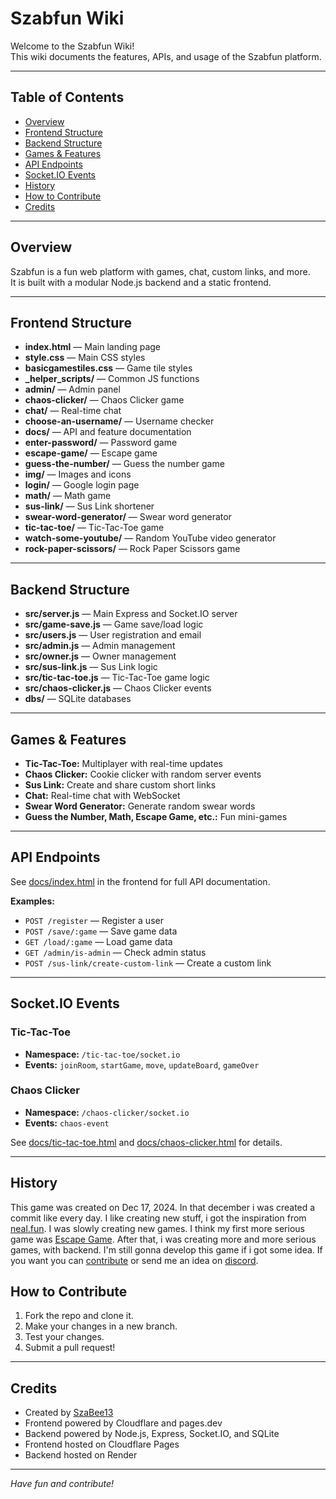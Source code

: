 # Szabfun Wiki

Welcome to the Szabfun Wiki!  
This wiki documents the features, APIs, and usage of the Szabfun platform.

---

## Table of Contents

- [Overview](#overview)
- [Frontend Structure](#frontend-structure)
- [Backend Structure](#backend-structure)
- [Games & Features](#games--features)
- [API Endpoints](#api-endpoints)
- [Socket.IO Events](#socketio-events)
- [History](#history)
- [How to Contribute](#how-to-contribute)
- [Credits](#credits)

---

## Overview

Szabfun is a fun web platform with games, chat, custom links, and more.  
It is built with a modular Node.js backend and a static frontend.

---

## Frontend Structure

- **index.html** — Main landing page
- **style.css** — Main CSS styles
- **basicgamestiles.css** — Game tile styles
- **_helper_scripts/** — Common JS functions
- **admin/** — Admin panel
- **chaos-clicker/** — Chaos Clicker game
- **chat/** — Real-time chat
- **choose-an-username/** — Username checker
- **docs/** — API and feature documentation
- **enter-password/** — Password game
- **escape-game/** — Escape game
- **guess-the-number/** — Guess the number game
- **img/** — Images and icons
- **login/** — Google login page
- **math/** — Math game
- **sus-link/** — Sus Link shortener
- **swear-word-generator/** — Swear word generator
- **tic-tac-toe/** — Tic-Tac-Toe game
- **watch-some-youtube/** — Random YouTube video generator
- **rock-paper-scissors/** — Rock Paper Scissors game

---

## Backend Structure

- **src/server.js** — Main Express and Socket.IO server
- **src/game-save.js** — Game save/load logic
- **src/users.js** — User registration and email
- **src/admin.js** — Admin management
- **src/owner.js** — Owner management
- **src/sus-link.js** — Sus Link logic
- **src/tic-tac-toe.js** — Tic-Tac-Toe game logic
- **src/chaos-clicker.js** — Chaos Clicker events
- **dbs/** — SQLite databases

---

## Games & Features

- **Tic-Tac-Toe:** Multiplayer with real-time updates
- **Chaos Clicker:** Cookie clicker with random server events
- **Sus Link:** Create and share custom short links
- **Chat:** Real-time chat with WebSocket
- **Swear Word Generator:** Generate random swear words
- **Guess the Number, Math, Escape Game, etc.:** Fun mini-games

---

## API Endpoints

See [docs/index.html](https://szabfun.pages.dev/docs) in the frontend for full API documentation.

**Examples:**
- `POST /register` — Register a user
- `POST /save/:game` — Save game data
- `GET /load/:game` — Load game data
- `GET /admin/is-admin` — Check admin status
- `POST /sus-link/create-custom-link` — Create a custom link

---

## Socket.IO Events

### Tic-Tac-Toe

- **Namespace:** `/tic-tac-toe/socket.io`
- **Events:** `joinRoom`, `startGame`, `move`, `updateBoard`, `gameOver`

### Chaos Clicker

- **Namespace:** `/chaos-clicker/socket.io`
- **Events:** `chaos-event`

See [docs/tic-tac-toe.html](docs/tic-tac-toe.html) and [docs/chaos-clicker.html](docs/chaos-clicker.html) for details.

---

## History
This game was created on Dec 17, 2024.
In that december i was created a commit like every day. I like creating new stuff, i got the inspiration from <a href="https://neal.fun/">neal.fun</a>. I was slowly creating new games. I think my first more serious game was <a href="https://szabfun.pages.dev/escape-game">Escape Game</a>. After that, i was creating more and more serious games, with backend. I'm still gonna develop this game if i got some idea. If you want you can <a href="#how-to-contribute">contribute</a> or send me an idea on <a href="https://discord.gg/num6hCEhxr">discord</a>.

## How to Contribute

1. Fork the repo and clone it.
2. Make your changes in a new branch.
3. Test your changes.
4. Submit a pull request!

---

## Credits

- Created by [SzaBee13](https://szabee13.pages.dev)
- Frontend powered by Cloudflare and pages.dev
- Backend powered by Node.js, Express, Socket.IO, and SQLite
- Frontend hosted on Cloudflare Pages
- Backend hosted on Render

---

*Have fun and contribute!*